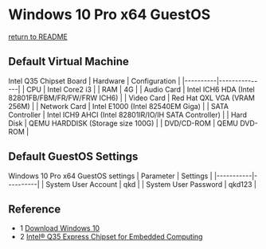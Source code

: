 # Windows 10 Pro x64 GuestOS
 [return to README](https://gitee.com/david921518/qkd-app/blob/gitee/README.en.md)
   
## Default Virtual Machine
 Intel Q35 Chipset Board
| Hardware | Configuration |
|----------|---------------|
| CPU | Intel Core2 i3 |
| RAM | 4G |
| Audio Card | Intel ICH6 HDA (Intel 82801FB/FBM/FR/FW/FRW ICH6) |
| Video Card | Red Hat QXL VGA (VRAM 256M) |
| Network Card | Intel E1000 (Intel 82540EM Giga) |
| SATA Controller | Intel ICH9 AHCI (Intel 82801IR/IO/IH SATA Controller) |
| Hard Disk | QEMU HARDDISK (Storage size 100G) |
| DVD/CD-ROM | QEMU DVD-ROM |

## Default GuestOS Settings
 Windows 10 Pro x64 GuestOS settings
| Parameter | Settings |
|-----------|----------|
| System User Account | qkd |
| System User Password | qkd123 |

## Reference
- 1 [Download Windows 10](https://www.microsoft.com/en-us/software-download/windows10)
- 2 [Intel® Q35 Express Chipset for Embedded Computing](https://www.intel.cn/content/dam/www/public/us/en/documents/product-briefs/q35-chipset-brief.pdf)
